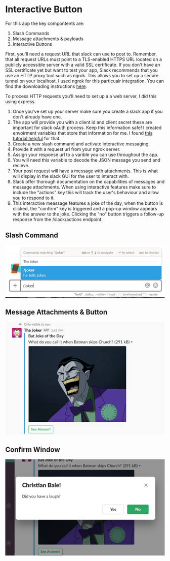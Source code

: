 # Interactive Button

For this app the key compontents are: 

1. Slash Commands
2. Message attachments & payloads
3. Interactive Buttons

First, you'll need a request URL that slack can use to post to. Remember, that all request URLs must point to a TLS-enabled HTTPS URL located on a publicly accessible server with a valid SSL certificate.
If you don't have an SSL certificate yet but want to test your app, Slack recommends that you use an HTTP proxy tool such as ngrok. This allows you to set up a secure tunnel on your localhost. I used ngrok for this particualr integration. You can find the downloading instructions [here](https://ngrok.com/download). 

To process HTTP requests you'll need to set up a a web server, I did this using express. 


1. Once you've set up your server make sure you create a slack app if you don't already have one. 
2. The app will provide you with a client id and client secret these are important for slack oAuth process. Keep this information safe! I created envoirment variables that store that information for me. I found [this tutorial helpful](https://codeburst.io/how-to-easily-set-up-node-environment-variables-in-your-js-application-d06740f9b9bd) for that.
3. Create a new slash command and activate interactive messaging.
4. Provide it with a request url from your ngrok server. 
5. Assign your response url to a varible you can use throughout the app. 
6. You will need this variable to decode the JSON message you send and recieve. 
7. Your post request will have a message with attachments. This is what will display in the slack GUI for the user to interact with. 
8. Slack offer thorough documentation on the capabilities of messages and message attachments. When using interactive features make sure to include the "actions" key this will track the user's behaviour and allow you to respond to it. 
9. This interactive meassage features a joke of the day, when the button is clicked, the "confirm" key is triggered and a pop-up window appears with the answer to the joke. Clicking the "no" button triggers a follow-up response from the /slack/actions endpoint. 

## Slash Command

![Alt text](/imgs/sample1.png?raw=true)

## Message Attachments & Button

![Alt text](/imgs/sample2.png?raw=true)

## Confirm Window

![Alt text](/imgs/sample3.png?raw=true)
